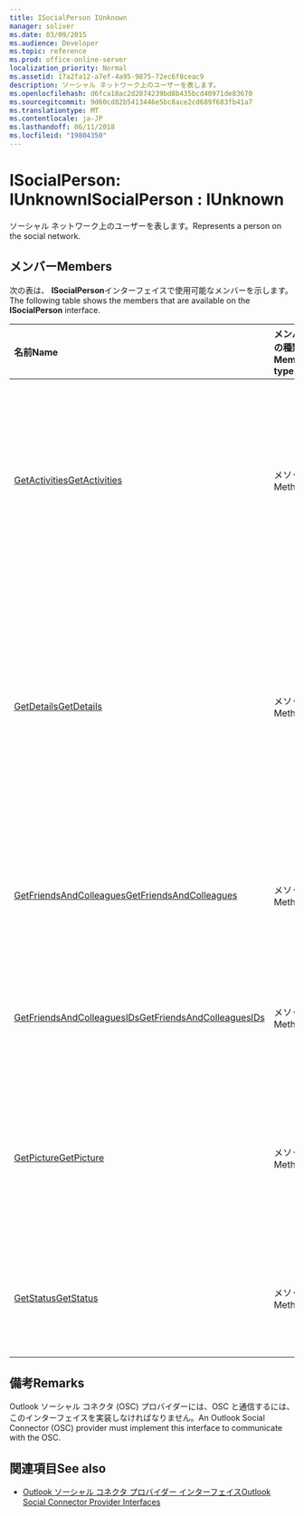 ```yaml
---
title: ISocialPerson IUnknown
manager: soliver
ms.date: 03/09/2015
ms.audience: Developer
ms.topic: reference
ms.prod: office-online-server
localization_priority: Normal
ms.assetid: 17a2fa12-a7ef-4a95-9875-72ec6f8ceac9
description: ソーシャル ネットワーク上のユーザーを表します。
ms.openlocfilehash: d6fca18ac2d2074239bd8b435bcd40971de83670
ms.sourcegitcommit: 9d60cd82b5413446e5bc8ace2cd689f683fb41a7
ms.translationtype: MT
ms.contentlocale: ja-JP
ms.lasthandoff: 06/11/2018
ms.locfileid: "19804350"
---
```

# <a name="isocialperson--iunknown"></a><span data-ttu-id="6aaa2-103">ISocialPerson: IUnknown</span><span class="sxs-lookup"><span data-stu-id="6aaa2-103">ISocialPerson : IUnknown</span></span>

<span data-ttu-id="6aaa2-104">ソーシャル ネットワーク上のユーザーを表します。</span><span class="sxs-lookup"><span data-stu-id="6aaa2-104">Represents a person on the social network.</span></span>
  
## <a name="members"></a><span data-ttu-id="6aaa2-105">メンバー</span><span class="sxs-lookup"><span data-stu-id="6aaa2-105">Members</span></span>

<span data-ttu-id="6aaa2-106">次の表は、 **ISocialPerson**インターフェイスで使用可能なメンバーを示します。</span><span class="sxs-lookup"><span data-stu-id="6aaa2-106">The following table shows the members that are available on the **ISocialPerson** interface.</span></span> 
  
|<span data-ttu-id="6aaa2-107">**名前**</span><span class="sxs-lookup"><span data-stu-id="6aaa2-107">**Name**</span></span>|<span data-ttu-id="6aaa2-108">**メンバーの種類**</span><span class="sxs-lookup"><span data-stu-id="6aaa2-108">**Member type**</span></span>|<span data-ttu-id="6aaa2-109">**説明**</span><span class="sxs-lookup"><span data-stu-id="6aaa2-109">**Description**</span></span>|
|:-----|:-----|:-----|
|[<span data-ttu-id="6aaa2-110">GetActivities</span><span class="sxs-lookup"><span data-stu-id="6aaa2-110">GetActivities</span></span>](isocialperson-getactivities.md) <br/> |<span data-ttu-id="6aaa2-111">メソッド</span><span class="sxs-lookup"><span data-stu-id="6aaa2-111">Method</span></span>  <br/> |<span data-ttu-id="6aaa2-112">Outlook ソーシャル コネクタ 2013 以降、このメソッドは廃止されました。</span><span class="sxs-lookup"><span data-stu-id="6aaa2-112">This method has been deprecated since Outlook Social Connector 2013.</span></span>  <br/> |
|[<span data-ttu-id="6aaa2-113">GetDetails</span><span class="sxs-lookup"><span data-stu-id="6aaa2-113">GetDetails</span></span>](isocialperson-getdetails.md) <br/> |<span data-ttu-id="6aaa2-114">メソッド</span><span class="sxs-lookup"><span data-stu-id="6aaa2-114">Method</span></span>  <br/> |<span data-ttu-id="6aaa2-115">プロフィールの画像に、名、姓、名、URL など、個人の詳細情報を表す文字列を取得します。</span><span class="sxs-lookup"><span data-stu-id="6aaa2-115">Gets a string that represents details for the person, such as the first name, last name, and a URL to a profile picture.</span></span>  <br/> |
|[<span data-ttu-id="6aaa2-116">GetFriendsAndColleagues</span><span class="sxs-lookup"><span data-stu-id="6aaa2-116">GetFriendsAndColleagues</span></span>](isocialperson-getfriendsandcolleagues.md) <br/> |<span data-ttu-id="6aaa2-117">メソッド</span><span class="sxs-lookup"><span data-stu-id="6aaa2-117">Method</span></span>  <br/> |<span data-ttu-id="6aaa2-118">ユーザーのコレクションを表す文字列を取得します。</span><span class="sxs-lookup"><span data-stu-id="6aaa2-118">Gets a string that represents a collection of people.</span></span>  <br/> |
|[<span data-ttu-id="6aaa2-119">GetFriendsAndColleaguesIDs</span><span class="sxs-lookup"><span data-stu-id="6aaa2-119">GetFriendsAndColleaguesIDs</span></span>](isocialperson-getfriendsandcolleaguesids.md) <br/> |<span data-ttu-id="6aaa2-120">メソッド</span><span class="sxs-lookup"><span data-stu-id="6aaa2-120">Method</span></span>  <br/> |<span data-ttu-id="6aaa2-121">このメソッドは現在サポートされていません。</span><span class="sxs-lookup"><span data-stu-id="6aaa2-121">This method is currently not supported.</span></span>  <br/> |
|[<span data-ttu-id="6aaa2-122">GetPicture</span><span class="sxs-lookup"><span data-stu-id="6aaa2-122">GetPicture</span></span>](isocialperson-getpicture.md) <br/> |<span data-ttu-id="6aaa2-123">メソッド</span><span class="sxs-lookup"><span data-stu-id="6aaa2-123">Method</span></span>  <br/> |<span data-ttu-id="6aaa2-124">個人の画像リソースを格納するバイトの配列を取得します。</span><span class="sxs-lookup"><span data-stu-id="6aaa2-124">Gets an array of bytes that contains the picture resource for the person.</span></span>  <br/> |
|[<span data-ttu-id="6aaa2-125">GetStatus</span><span class="sxs-lookup"><span data-stu-id="6aaa2-125">GetStatus</span></span>](isocialperson-getstatus.md) <br/> |<span data-ttu-id="6aaa2-126">メソッド</span><span class="sxs-lookup"><span data-stu-id="6aaa2-126">Method</span></span>  <br/> |<span data-ttu-id="6aaa2-127">このメソッドは現在サポートされていません。</span><span class="sxs-lookup"><span data-stu-id="6aaa2-127">This method is currently not supported.</span></span>  <br/> |
   
## <a name="remarks"></a><span data-ttu-id="6aaa2-128">備考</span><span class="sxs-lookup"><span data-stu-id="6aaa2-128">Remarks</span></span>

<span data-ttu-id="6aaa2-129">Outlook ソーシャル コネクタ (OSC) プロバイダーには、OSC と通信するには、このインターフェイスを実装しなければなりません。</span><span class="sxs-lookup"><span data-stu-id="6aaa2-129">An Outlook Social Connector (OSC) provider must implement this interface to communicate with the OSC.</span></span>
  
## <a name="see-also"></a><span data-ttu-id="6aaa2-130">関連項目</span><span class="sxs-lookup"><span data-stu-id="6aaa2-130">See also</span></span>

- [<span data-ttu-id="6aaa2-131">Outlook ソーシャル コネクタ プロバイダー インターフェイス</span><span class="sxs-lookup"><span data-stu-id="6aaa2-131">Outlook Social Connector Provider Interfaces</span></span>](outlook-social-connector-provider-interfaces.md)

